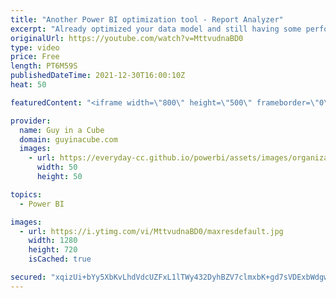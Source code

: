 ```yaml
---
title: "Another Power BI optimization tool - Report Analyzer"
excerpt: "Already optimized your data model and still having some performance issues in Power BI? Check out Michael Kovalsky's Report Analyzer tool to inspect your report.   Michael Kovalsky: https://www.linkedin.com/in/michaelkovalsky/  Michael Kovalsky's blog: https://www.elegantbi.com/  Report Analyzer https://www.elegantbi.com/post/reportanalyzer"
originalUrl: https://youtube.com/watch?v=MttvudnaBD0
type: video
price: Free
length: PT6M59S
publishedDateTime: 2021-12-30T16:00:10Z
heat: 50

featuredContent: "<iframe width=\"800\" height=\"500\" frameborder=\"0\" src=\"https://www.youtube.com/embed/MttvudnaBD0\" allow=\"accelerometer; autoplay; encrypted-media; gyroscope; picture-in-picture\" allowfullscreen></iframe>"

provider:
  name: Guy in a Cube
  domain: guyinacube.com
  images:
    - url: https://everyday-cc.github.io/powerbi/assets/images/organizations/guyinacube.com-50x50.jpg
      width: 50
      height: 50

topics:
  - Power BI

images:
  - url: https://i.ytimg.com/vi/MttvudnaBD0/maxresdefault.jpg
    width: 1280
    height: 720
    isCached: true

secured: "xqizUi+bYy5XbKvLhdVdcUZFxL1lTWy432DyhBZV7clmxbK+gd7sVDExbWdgwM31R8aT6ZYj55yAuqcxpaLh2bD9kEdcljAS7r5P3kMgwZHNsn1M6iAJceahqaHNHlRB7TKSGxkA0PfGDvRuygDmldxo+YASoHA5/tFO5rSwZCejn6qbb8IO1DCMBLn2NJNI58EIl+Kx682jvZ7hwJO/Ot42ftcfhZr0/esJIbyJL8n+7+AEHj9NyutmFZaDbos3J3XEbq1zG03iNNSreqqObluxLahpOCRrgfPxJ/oj6C+PLiO5HlT6fCjbmO01fx2QTF1tDAad3G2ufgOr8sy+i7hvotzc3gbPAhBNAKOz/5GbdyDyrIRSqNS68oGQzDNxq2T8uq1DcHCoCBML67yiE696pevjIOSCjC/N/j8Xjyc=;G3Vr+Qlr6wYOApc/1M0WdA=="
---
```


